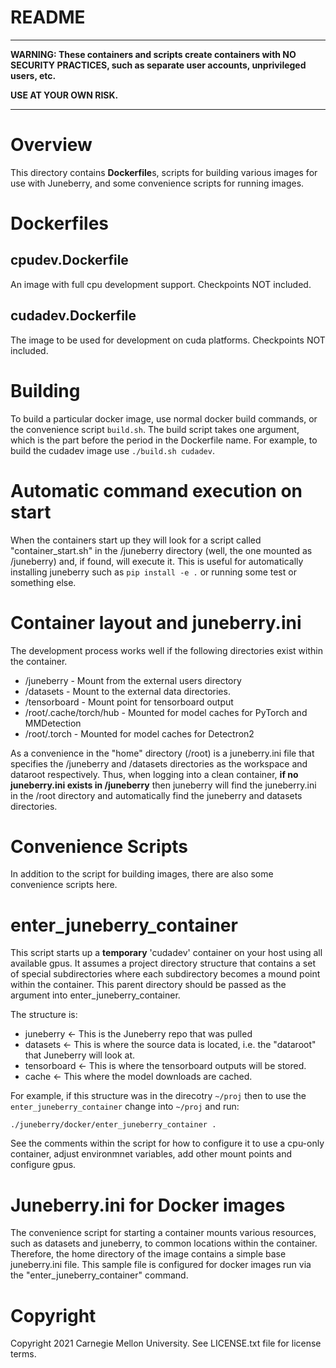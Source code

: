 README
==========

***

**WARNING: These containers and scripts create containers with NO SECURITY PRACTICES,
such as separate user accounts, unprivileged users, etc.**

**USE AT YOUR OWN RISK.**

***


# Overview

This directory contains **Dockerfile**s, scripts for building various images for use with Juneberry, and some
convenience scripts for running images.


# Dockerfiles

## cpudev.Dockerfile

An image with full cpu development support. Checkpoints NOT included. 

## cudadev.Dockerfile

The image to be used for development on cuda platforms. Checkpoints NOT included.

# Building

To build a particular docker image, use normal docker build commands, or the convenience script `build.sh`. 
The build script takes one argument, which is the part before the period in the Dockerfile name. 
For example, to build the cudadev image use `./build.sh cudadev`.

# Automatic command execution on start

When the containers start up they will look for a script called "container_start.sh" in the /juneberry
directory (well, the one mounted as /juneberry) and, if found, will execute it. This is useful for
automatically installing juneberry such as `pip install -e .` or running some test or something else.

# Container layout and juneberry.ini

The development process works well if the following directories exist within the container.

* /juneberry - Mount from the external users directory
* /datasets - Mount to the external data directories.
* /tensorboard - Mount point for tensorboard output
* /root/.cache/torch/hub - Mounted for model caches for PyTorch and MMDetection
* /root/.torch - Mounted for model caches for Detectron2

As a convenience in the "home" directory (/root) is a juneberry.ini file that specifies the /juneberry
and /datasets directories as the workspace and dataroot respectively.
Thus, when logging into a clean container, __if no juneberry.ini exists in /juneberry__ then juneberry will
find the juneberry.ini in the /root directory and automatically find the juneberry and datasets directories.

# Convenience Scripts

In addition to the script for building images, there are also some convenience scripts here.

# enter_juneberry_container

This script starts up a **temporary** 'cudadev' container on your host using all available gpus.
It assumes a project directory structure that contains a set of special subdirectories where each
subdirectory becomes a mound point within the container. This parent directory should be passed as the argument
into enter_juneberry_container.  

The structure is:

* juneberry <- This is the Juneberry repo that was pulled
* datasets <- This is where the source data is located, i.e. the "dataroot" that Juneberry will look at.
* tensorboard <- This is where the tensorboard outputs will be stored.
* cache <- This where the model downloads are cached.

For example, if this structure was in the direcotry `~/proj` then to use the `enter_juneberry_container`
change into `~/proj` and run: 

`./juneberry/docker/enter_juneberry_container .`

See the comments within the script for how to configure it to use a cpu-only container, adjust environmnet
variables, add other mount points and configure gpus.

# Juneberry.ini for Docker images

The convenience script for starting a container mounts various resources, such as datasets and juneberry, to common
locations within the container. Therefore, the home directory of the image contains a simple base 
juneberry.ini file. This sample file is configured for docker images run via the "enter_juneberry_container" command.

# Copyright

Copyright 2021 Carnegie Mellon University.  See LICENSE.txt file for license terms.
